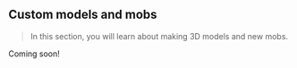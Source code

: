 ## Custom models and mobs
>In this section, you will learn about making 3D models and new mobs.

Coming soon!

